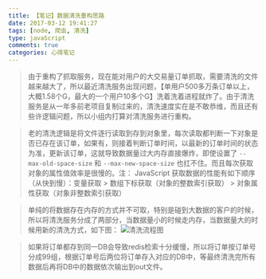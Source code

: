 ```yaml
---
title: 【笔记】数据清洗重构思路
date: 2017-03-12 19:41:27
tags: [node, 爬虫, 清洗]
type: javaScript
comments: true
categories: 心得笔记
---
```

> 由于重构了抓取服务，现在能对用户的大交易量订单抓取，需要清洗的文件越来越大了，所以最近清洗服务出现问题，【单用户500多万条订单以上，大概1.58个G，最大的一个用户10多个G】洗着洗着进程就炸了。由于清洗服务是从一年多前老项目复制过来的，清洗速度实在是不敢恭维，而且还有些许逻辑问题，所以小组内打算对清洗服务进行重构。

>老的清洗逻辑是将文件逐行读取到存到对象里，每次读取都判断一下对象是否已存在该订单，如果有，则接着判断订单时间，以最新的订单时间的状态为准，更新该订单，这就导致数据量过大内存直接爆炸，即使设置了 `--max-old-space-size` 和 `--max-new-space-size` 也扛不住。而且每次获取对象的属性值效率是很慢的。注： JavaScript 获取数据的性能有如下顺序（从快到慢）：变量获取 > 数组下标获取（对象的整数索引获取） > 对象属性获取（对象非整数索引获取）

>单纯的将数据存在内存的方式并不可取，特别是碰到大数据的客户的时候，所以将清洗服务分成了两部分，当数据量小的时候走内存，当数据量大的时候用新的清洗方式，如下图：
![清洗流程图](http://i1.piimg.com/567571/d7f513cbb2d31915.png)

>如果将订单都存到同一DB会导致redis检索十分缓慢，所以将订单按订单号分成99组，根据订单号后两位将订单存入对应的DB中，等最终清洗完所有数据后再将DB中的数据依次输出到out文件。

